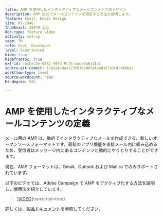 ```yaml
---
title: AMP を使用したインタラクティブなメールコンテンツのデザイン
description: AMP 形式でメールコンテンツを設定する方法を説明します。
feature: Email, Email Design
jira: KT-7946
thumbnail: 29940.jpg
doc-type: feature video
activity: set-up
team: TM
role: User, Developer
level: Experienced
hide: true
hidefromtoc: true
exl-id: aacbec3e-6281-497d-9cf5-bace5a6a11a1
source-git-commit: 116a24a8aa123f615e08fa4ebd187b3c4c460ba2
workflow-type: tm+mt
source-wordcount: '102'
ht-degree: 98%

---
```


# AMP を使用したインタラクティブなメールコンテンツの定義

メール用の AMP は、動的でインタラクティブなメールを作成できる、新しいオープンソースフォーマットです。最新のアプリ機能を直接メール内に組み込めるため、受信者はメッセージ内にあるコンテンツと動的にやりとりすることができます。

現在、AMP フォーマットは、Gmail、Outlook および Mail.ru でのみサポートされています。

以下のビデオでは、Adobe Campaign で AMP をアクティブ化する方法を説明し、使用法を紹介しています。

>[!VIDEO](https://video.tv.adobe.com/v/29940?quality=12&learn=on){transcript=true}

詳しくは、[製品ドキュメント](https://experienceleague.adobe.com/docs/campaign-classic/using/sending-messages/sending-emails/defining-interactive-content.html?lang=ja#about-amp-for-email)を参照してください。
